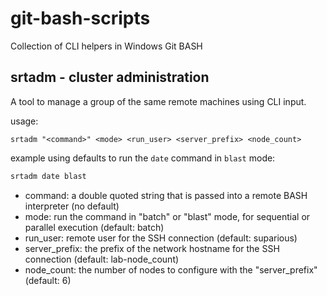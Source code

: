 # git-bash-scripts
Collection of CLI helpers in Windows Git BASH


## srtadm - cluster administration

A tool to manage a group of the same remote machines using CLI input.

usage:

  `srtadm "<command>" <mode> <run_user> <server_prefix> <node_count>`

example using defaults to run the `date` command in `blast` mode:

```bash
srtadm date blast
```

- command: a double quoted string that is passed into a remote BASH interpreter (no default)
- mode: run the command in "batch" or "blast" mode, for sequential or parallel execution (default: batch)
- run_user: remote user for the SSH connection (default: suparious)
- server_prefix: the prefix of the network hostname for the SSH connection (default: lab-node_count)
- node_count: the number of nodes to configure with the "server_prefix" (default: 6)
